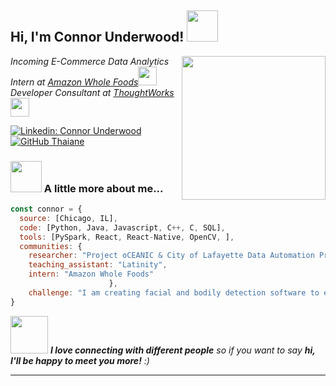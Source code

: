 <h2> Hi, I'm Connor Underwood! <img src="https://media.giphy.com/media/mGcNjsfWAjY5AEZNw6/giphy.gif" width="50"></h2>
<img align='right' src="" width="230">
<p><em>Incoming E-Commerce Data Analytics Intern at <a href="http://www.unb.br">Amazon Whole Foods</a><img src="https://www.wholefoodsmarket.com/" width="30"></br>Developer Consultant at <a href="https://www.thoughtworks.com">ThoughtWorks</a><img src="https://media.giphy.com/media/WUlplcMpOCEmTGBtBW/giphy.gif" width="30"> 
</em></p>

[![Linkedin: Connor Underwood](https://img.shields.io/badge/-thaianebraga-blue?style=flat-square&logo=Linkedin&logoColor=white&link=https://www.linkedin.com/in/thaianebraga/)](https://www.linkedin.com/in/connorunderwood2004)
[![GitHub Thaiane](https://img.shields.io/github/followers/thaiane?label=follow&style=social)](https://github.com/Thaiane)


### <img src="https://media.giphy.com/media/VgCDAzcKvsR6OM0uWg/giphy.gif" width="50"> A little more about me...  

```javascript
const connor = {
  source: [Chicago, IL],
  code: [Python, Java, Javascript, C++, C, SQL],
  tools: [PySpark, React, React-Native, OpenCV, ],
  communities: {
    researcher: "Project oCEANIC & City of Lafayette Data Automation Project",
    teaching_assistant: "Latinity",
    intern: "Amazon Whole Foods"
                      },
    challenge: "I am creating facial and bodily detection software to evaluate the form of gym exercises"
}
```

<img src="https://media.giphy.com/media/LnQjpWaON8nhr21vNW/giphy.gif" width="60"> <em><b>I love connecting with different people</b> so if you want to say <b>hi, I'll be happy to meet you more!</b> :)</em>

---
